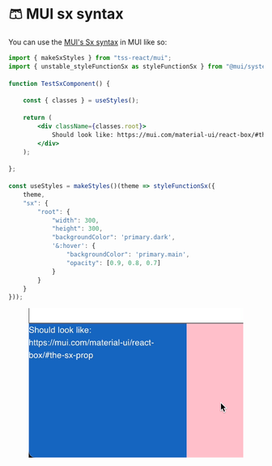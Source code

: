# 🩳 MUI sx syntax

You can use the [MUI's Sx syntax](https://mui.com/system/getting-started/the-sx-prop/) in MUI like so:&#x20;

```jsx
import { makeSxStyles } from "tss-react/mui";
import { unstable_styleFunctionSx as styleFunctionSx } from "@mui/system";

function TestSxComponent() {

    const { classes } = useStyles();

    return (
        <div className={classes.root}>
            Should look like: https://mui.com/material-ui/react-box/#the-sx-prop
        </div>
    );

};

const useStyles = makeStyles()(theme => styleFunctionSx({
    theme,
    "sx": {
        "root": {
            "width": 300,
            "height": 300,
            "backgroundColor": 'primary.dark',
            '&:hover': {
                "backgroundColor": 'primary.main',
                "opacity": [0.9, 0.8, 0.7]
            }
        }
    }
}));
```

<figure><img src=".gitbook/assets/sx_in_tss.gif" alt=""><figcaption></figcaption></figure>
